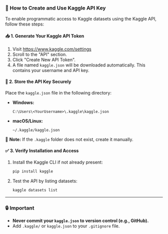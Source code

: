 ### 🔑 How to Create and Use Kaggle API Key

To enable programmatic access to Kaggle datasets using the Kaggle API, follow these steps:

#### 📥 1. Generate Your Kaggle API Token

1.  Visit <https://www.kaggle.com/settings>
2.  Scroll to the "API" section.
3.  Click "Create New API Token".
4.  A file named `kaggle.json` will be downloaded automatically. This contains your username and API key.

#### 📁 2. Store the API Key Securely

Place the `kaggle.json` file in the following directory:

*   **Windows:**
    ```
    C:\Users\<YourUsername>\.kaggle\kaggle.json
    ```
*   **macOS/Linux:**
    ```
    ~/.kaggle/kaggle.json
    ```

📌 **Note:** If the `.kaggle` folder does not exist, create it manually.

#### ✅ 3. Verify Installation and Access

1.  Install the Kaggle CLI if not already present:
    ```bash
    pip install kaggle
    ```
2.  Test the API by listing datasets:
    ```bash
    kaggle datasets list
    ```

---

### 🔒 Important

*   **Never commit your `kaggle.json` to version control (e.g., GitHub).**
*   Add `.kaggle/` or `kaggle.json` to your `.gitignore` file.
